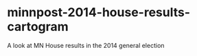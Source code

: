 minnpost-2014-house-results-cartogram
=====================================

A look at MN House results in the 2014 general election
